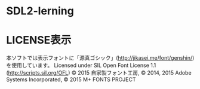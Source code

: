# SDL2-lerning

# LICENSE表示
本ソフトでは表示フォントに「源真ゴシック」(http://jikasei.me/font/genshin/) を使用しています。
Licensed under SIL Open Font License 1.1 (http://scripts.sil.org/OFL)
© 2015 自家製フォント工房, © 2014, 2015 Adobe Systems Incorporated, © 2015 M+
FONTS PROJECT